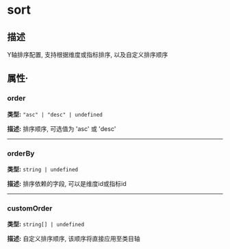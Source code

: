 # sort
## 描述
Y轴排序配置, 支持根据维度或指标排序, 以及自定义排序顺序


## 属性·

### order

**类型:** `"asc" | "desc" | undefined`

**描述:**
排序顺序, 可选值为 'asc' 或 'desc'

---

### orderBy

**类型:** `string | undefined`

**描述:**
排序依赖的字段, 可以是维度id或指标id

---

### customOrder

**类型:** `string[] | undefined`

**描述:**
自定义排序顺序, 该顺序将直接应用至类目轴